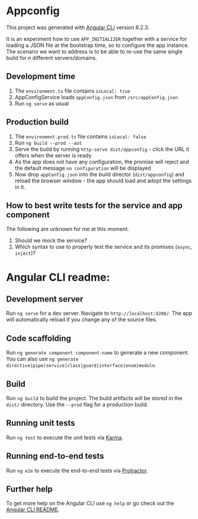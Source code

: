 # Appconfig

This project was generated with [Angular CLI](https://github.com/angular/angular-cli) version 6.2.3.

It is an experiment how to use `APP_INITIALIZER` together with a service for loading a JSON file at the bootstrap time, so to configure the app instance.
The scenario we want to address is to be able to re-use the same single build for _n_ different servers/domains.

## Development time

1. The `environment.ts` file contains `isLocal: true`
2. AppConfigService loads `appConfig.json` from `/src/appConfig.json`
3. Run `ng serve` as usual

## Production build

1. The `environment.prod.ts` file contains `isLocal: false` 
2. Run `ng build --prod --aot`
3. Serve the build by running `http-serve dist/appconfig` - click the URL it offers when the server is ready 
4. As the app does not have any configuration, the promise will reject and the default message `no configuration` will be displayed
5. Now drop `appConfig.json` into the build director (`dist/appconfig`) and reload the browser window - the app should load and adopt the settings in it.

## How to best write tests for the service and app component
The following are unknown for me at this moment.

1. Should we mock the service?
2. Which syntax to use to properly test the service and its promises (`async`, `inject`)?


# Angular CLI readme:

## Development server

Run `ng serve` for a dev server. Navigate to `http://localhost:4200/`. The app will automatically reload if you change any of the source files.

## Code scaffolding

Run `ng generate component component-name` to generate a new component. You can also use `ng generate directive|pipe|service|class|guard|interface|enum|module`.

## Build

Run `ng build` to build the project. The build artifacts will be stored in the `dist/` directory. Use the `--prod` flag for a production build.

## Running unit tests

Run `ng test` to execute the unit tests via [Karma](https://karma-runner.github.io).

## Running end-to-end tests

Run `ng e2e` to execute the end-to-end tests via [Protractor](http://www.protractortest.org/).

## Further help

To get more help on the Angular CLI use `ng help` or go check out the [Angular CLI README](https://github.com/angular/angular-cli/blob/master/README.md).
